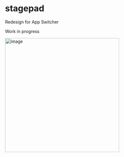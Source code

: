 # stagepad
Redesign for App Switcher

Work in progress

<img width="375" alt="image" src="https://user-images.githubusercontent.com/52459150/189485344-49a07a71-e3a9-4bd8-8378-f130a86fbcb7.png">
